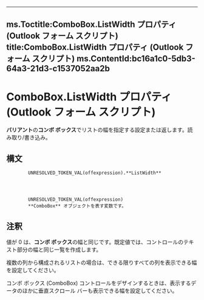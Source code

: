 

---
ms.Toctitle:ComboBox.ListWidth プロパティ (Outlook フォーム スクリプト)
title:ComboBox.ListWidth プロパティ (Outlook フォーム スクリプト)
ms.ContentId:bc16a1c0-5db3-64a3-21d3-c1537052aa2b
---
# ComboBox.ListWidth プロパティ (Outlook フォーム スクリプト)




**バリアント**の**コンボ ボックス**でリストの幅を指定する設定または返します。読み取り/書き込み。

## 構文

            UNRESOLVED_TOKEN_VAL(offexpression).**ListWidth**




            UNRESOLVED_TOKEN_VAL(offexpression)
            **ComboBox** オブジェクトを表す変数です。



## 注釈
値が 0 は、**コンボ ボックス**の幅と同じです。既定値では、コントロールのテキスト部分の幅と同じ一覧を作成します。



複数の列から構成されるリストの場合は、できる限りすべての列を表示できる幅を設定してください。



コンボ ボックス (ComboBox) コントロールをデザインするときは、表示するデータのほかに垂直スクロール バーも表示できる幅を設定してください。




